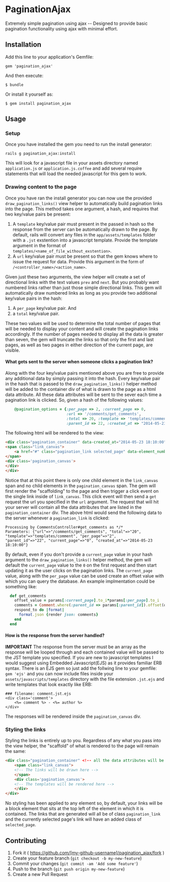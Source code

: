 # PaginationAjax

Extremely simple pagination using ajax -- Designed to provide basic pagination functionality using ajax with minimal effort.  

## Installation

Add this line to your application's Gemfile:

    gem 'pagination_ajax'

And then execute:

    $ bundle

Or install it yourself as:

    $ gem install pagination_ajax

## Usage
### Setup 
Once you have installed the gem you need to run the install generator:
    
    rails g pagination_ajax:install
    
This will look for a javascript file in your assets directory named ```application.js``` or ```application.js.coffee``` and add several require statements that will load the needed javascript for this gem to work.  

### Drawing content to the page
Once you have ran the install generator you can now use the provided ```draw_pagination_links()``` view helper to automatically build pagination links into the page.  This method takes one argument, a hash, and requires that two key/value pairs be present:

1) A ```template``` key/value pair must present in the passed in hash so the response from the server can be automatically drawn to the page.  By default, rails will convert any files in the ```app/assets/templates``` folder with a ```.jst``` exstention into a javascript template.  Provide the template argument in the format of ```templates/<name_of_file_without_exstention>```.  
2) A ```url``` key/value pair must be present so that the gem knows where to issue the request for data.  Provide this argument in the form of ```/<controller_name>/<action_name>```.

Given just these two arguments, the view helper will create a set of directional links with the text values ```prev``` and ```next```.  But you probably want numbered links rather than just those simple directional links.  This gem will automatically draw numbered links as long as you provide two additional key/value pairs in the hash:

1) A ```per_page``` key/value pair. And 
2) a ```total``` key/value pair.

These two values will be used to determine the total number of pages that will be needed to display your content and will create the pagination links accordingly.  If the number of pages needed to display all the data is greater than seven, the gem will truncate the links so that only the first and last pages, as well as two pages in either direction of the current page, are visible.

#### What gets sent to the server when someone clicks a pagination link?
Along with the four key/value pairs mentioned above you are free to provide any additional data by simply passing it into the hash.  Every key/value pair in the hash that is passed to the ```draw_pagination_links()``` helper method will be added to the container div of what is drawn to the page as a html data attribute.  All these data attributes will be sent to the sever each time a pagination link is clicked.  So, given a hash of the following values:
```Ruby
    @pagination_options = {:per_page => 2, :current_page => 0, 
                           :url => '/comments/get_comments', 
                           :total => 20, :template => 'templates/comment', 
                           :parent_id => 22, :created_at => "2014-05-23 18:10:00" }
```    
The following html will be rendered to the view:
```Html
<div class="pagination_container" data-created_at="2014-05-23 18:10:00" data-current_page="0" data-parent_id="22" data-per_page="2" data-template="templates/comment" data-total="20" data-url="/comments/get_comments">
<span class="link_canvas">
    <a href="#" class="pagination_link selected_page" data-element_number="0">1</a></span><div class="pagination_canvas">
</span>
<div class='pagination_canvas'>
</div>
</div>
```
Notice that at this point there is only one child element in the ```link_canvas``` span and no child elements in the ```pagination_canvas``` span.  The gem will first render the "scaffolding" to the page and then trigger a click event on the single link inside of ```link_canvas```.  This click event will then send a ```get``` request the url you specified in the ```url``` argument.  The request that will hit your server will contain all the data attributes that are listed in the ```pagination_container``` div.  The above html would send the following data to the server whenever a ```pagination_link``` is clicked:
```
Processing by CommentsController#get_comments as */*
Parameters: {"url"=>"/comments/get_comments", "total"=>"20", "template"=>"templates/comment", "per_page"=>"2",    
"parent_id"=>"22", "current_page"=>"0", "created_at"=>"2014-05-23 18:10:00"}
```
By default, even if you don't provide a ```current_page``` value in your hash argument to the ```draw_pagination_links()``` helper method, the gem will default the ```current_page``` value to the ```0``` on the first request and then start updating it as the user clicks on the pagination links.  The ```current_page``` value, along with the ```per_page``` value can be used create an offset value with which you can query the database.  An example implmentation could be something like:
```Ruby
  def get_comments
    offset_value = params[:current_page].to_i*params[:per_page].to_i
    comments = Comment.where(:parent_id => params[:parent_id]).offset(offset_value).limit(params[:per_page])
    respond_to do |format|
      format.json {render json: comments}
    end
  end
```  
#### How is the response from the server handled?
**IMPORTANT** The response from the server must be an array as the response will be looped through and each contained value will be passed to the JST template you specified.  If you are new to javascript templates I would suggest using Embedded Javascript(EJS) as it provides familiar ERB syntax.  There is an EJS gem so just add the follwing line to your gemfile: ```gem 'ejs'``` and you can now include files inside your ```assets/javascripts/templates``` directory with the file extension ```.jst.ejs``` and write templates that look exactly like ERB:
```
### filename: comment.jst.ejs
<div class='comment'>
	<%= comment %> - <%= author %>
</div>
```
The responses will be rendered inside the ```pagination_canvas``` div.  

### Styling the links
Styling the links is entirely up to you.  Regardless of any what you pass into the view helper, the "scaffold" of what is rendered to the page will remain the same:
```Html
<div class="pagination_container" <!-- all the data attributes will be contained in here --> >
	<span class="link_canvas">
   	<!-- The links will be drawn here -->
	</span>
	<div class='pagination_canvas'>
	<!-- The templates will be rendered here --> 
	</div>
</div>
```
No styling has been applied to any element so, by default, your links will be a block element that sits at the top left of the element in which it is contained.  The links that are generated will all be of class ```pagination_link``` and the currently selected page's link will have an added class of ```selected_page```. 
## Contributing

1. Fork it ( https://github.com/[my-github-username]/pagination_ajax/fork )
2. Create your feature branch (`git checkout -b my-new-feature`)
3. Commit your changes (`git commit -am 'Add some feature'`)
4. Push to the branch (`git push origin my-new-feature`)
5. Create a new Pull Request
